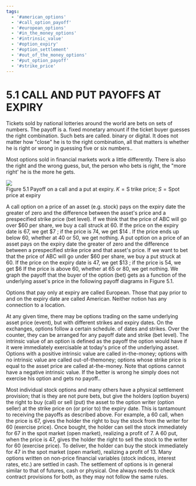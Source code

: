 ```yaml
---
tags:
  - '#american_options'
  - '#call_option_payoff'
  - '#european_options'
  - '#in_the_money_options'
  - '#intrinsic_value'
  - '#option_expiry'
  - '#option_settlement'
  - '#out_of_the_money_options'
  - '#put_option_payoff'
  - '#strike_price'
---
```

# 5.1 CALL AND PUT PAYOFFS AT EXPIRY  

Tickets sold by national lotteries around the world are bets on sets of numbers. The payoff is a. fixed monetary amount if the ticket buyer guesses the right combination. Such bets are called. binary or digital. It does not matter how "close" he is to the right combination, all that matters is whether he is right or wrong in guessing five or six numbers..  

Most options sold in financial markets work a little differently. There is also the right and the wrong guess, but, the person who bets is right, the "more right' he is the more he gets.  

![](48ebe88890837c0b94bd80ec563315212655a0e8b07c49f4e092820fad5adb30.jpg)  
Figure 5.1 Payoff on a call and a put at expiry. $K=\mathrm{S}$ trike price; $S={\mathrm{Spot}}$ price at expiry  

A call option on a price of an asset (e.g. stock) pays on the expiry date the greater of zero and the difference between the asset's price and a prespecified strike price (bet level). If we think that the price of ABC will go over $\$60$ per share, we buy a call struck at 60. If the price on the expiry date is 67, we get $\$7$ ; if the price is 74, we get $\$14$ . If the price ends up below 60, whether at 40 or 50, we get nothing. A put option on a price of an asset pays on the expiry date the greater of zero and the difference between a prespecified strike price and that asset's price. If we want to bet that the price of ABC will go under $\$60$ per share, we buy a put struck at 60. If the price on the expiry date is 47, we get $\$13$ ; if the price is 54, we get $\$6$ If the price is above 60, whether at 65 or 80, we get nothing. We graph the payoff that the buyer of the option (bet) gets as a function of the underlying asset's price in the following payoff diagrams in Figure 5.1.  

Options that pay only at expiry are called European. Those that pay prior to and on the expiry date are called American. Neither notion has any connection to a location.  

At any given time, there may be options trading on the same underlying asset price (event), but with different strikes and expiry dates. On the exchanges, options follow a certain schedule. of dates and strikes. Over the counter, they can be arranged for any payoff date and strike (bet level). The intrinsic value of an option is defined as the payoff the option would have if it were immediately exercisable at today's price of the underlying asset. Options with a positive intrinsic value are called in-the-money; options with no intrinsic value are called out-of-themoney; options whose strike price is equal to the asset price are called at-the-money. Note that options cannot have a negative intrinsic value. If the better is wrong he simply does not exercise his option and gets no payoff..  

Most individual stock options and many others have a physical settlement provision; that is they are not pure bets, but give the holders (option buyers) the right to buy (call) or sell (put) the asset to the option writer (option seller) at the strike price on (or prior to) the expiry date. This is tantamount to receiving the payoffs as described above. For example, a 60 call, when the price is 67, gives the holder the right to buy the stock from the writer for 60 (exercise price). Once bought, the holder can sell the stock immediately for 67 in the spot market (open market), realizing a profit of 7. A 60 put, when the price is 47, gives the holder the right to sell the stock to the writer for 60 (exercise price). To deliver, the holder can buy the stock immediately for 47 in the spot market (open market), realizing a profit of 13. Many options written on non-price financial variables (stock indices, interest rates, etc.) are settled in cash. The settlement of options is in general similar to that of futures, cash or physical. One always needs to check contract provisions for both, as they may not follow the same rules.  
